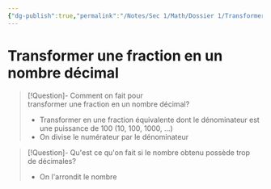 ```yaml
---
{"dg-publish":true,"permalink":"/Notes/Sec 1/Math/Dossier 1/Transformer une fraction en un nombre décimal/"}
---
```


# Transformer une fraction en un nombre décimal

>[!Question]- Comment on fait pour transformer une fraction en un nombre décimal?
>- Transformer en une fraction équivalente dont le dénominateur est une puissance de 100 (10, 100, 1000, ...)
>- On divise le numérateur par le dénominateur

>[!Question]- Qu'est ce qu'on fait si le nombre obtenu possède trop de décimales?
>- On l'arrondit le nombre


